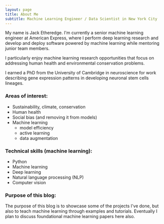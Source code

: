 ```yaml
---
layout: page
title: About Me
subtitle: Machine Learning Engineer / Data Scientist in New York City
---
```


My name is Jack Etheredge. I'm currently a senior machine learning engineer at American Express, where I perform deep learning research and develop and deploy software powered by machine learning while mentoring junior team members. 

I particularly enjoy machine learning research opportunities that focus on addressing human health and environmental conservation problems.

I earned a PhD from the University of Cambridge in neuroscience for work describing gene expression patterns in developing neuronal stem cells lineages.

### Areas of interest:
- Sustainability, climate, conservation
- Human health
- Social bias (and removing it from models)
- Machine learning
  * model efficiency
  * active learning
  * data augmentation

### Technical skills (machine learning):
- Python
- Machine learning
- Deep learning
- Natural language processing (NLP)
- Computer vision 

### Purpose of this blog:

The purpose of this blog is to showcase some of the projects I've done, but also to teach machine learning through examples and tutorials. Eventually I plan to discuss foundational machine learning papers here also.